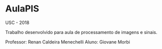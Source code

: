 # AulaPIS
USC - 2018

Trabalho desenvolvido para aula de processamento de imagens e sinais.

Professor: Renan Caldeira Menechelli
Aluno: Giovane Morbi
